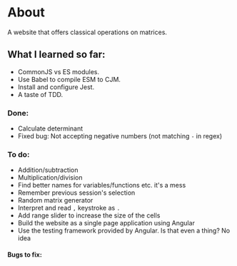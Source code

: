 # About

A website that offers classical operations on matrices.

## What I learned so far:
- CommonJS vs ES modules.
- Use Babel to compile ESM to CJM.
- Install and configure Jest.
- A taste of TDD.

### Done:
- Calculate determinant
- Fixed bug: Not accepting negative numbers (not matching `-` in regex)

### To do:
- Addition/subtraction
- Multiplication/division
- Find better names for variables/functions etc. it's a mess
- Remember previous session's selection
- Random matrix generator
- Interpret and read `,` keystroke as `.`
- Add range slider to increase the size of the cells
- Build the website as a single page application using Angular
- Use the testing framework provided by Angular. Is that even a thing? No idea

#### Bugs to fix:


